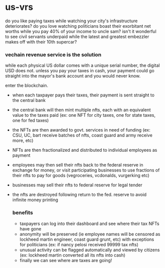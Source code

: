 # us-vrs
do you like paying taxes while watching your city's infrastructure deteriorates?  do you love watching politicians boast their exorbitant net worths while you pay 40% of your income to uncle sam?  isn't it wonderful to see civil servants underpaid while the latest and greatest embezzler makes off with their 10th supercar? 

### vechain revenue service is the solution
while each physical US dollar comes with a unique serial number, the digital USD does not.  unless you pay your taxes in cash, your payment could go straight into the mayor's bank account and you would never know.  

enter the blockchain.  
- when each taxpayer pays their taxes, their payment is sent straight to the central bank 
- the central bank will then mint multiple nfts, each with an equivalent value to the taxes paid (ex: one NFT for city taxes, one for state taxes, one for fed taxes)
- the NFTs are then awarded to govt. services in need of funding (ex: CSU, UC, bart receive batches of nfts, coast guard and army receive more, etc)
- NFTs are then fractionalized and distributed to individual employees as payment
- employees may then sell their nfts back to the federal reserve in exchange for money, or visit participating businesses to use fractions of their nfts to pay for goods (vegroceries, vcdonalds, vurgerking etc)
- businesses may sell their nfts to federal reserve for legal tender
- the nfts are destroyed following return to the fed. reserve to avoid infinite money printing

  ### benefits

  - taxpayers can log into their dashboard and see where their tax NFTs have gone
  - anonymity will be preserved (ie employee names will be censored as lockheed martin engineer, coast guard grunt, etc) with exceptions for politicians (ex: if nancy pelosi received 99999 tax nfts)
  - unusual activity can be flagged automatically and viewed by citizens (ex: lockheed martin converted all its nfts into cash)
  - finally we can see where are taxes are going!
